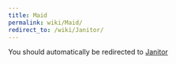 ```yaml
---
title: Maid
permalink: wiki/Maid/
redirect_to: /wiki/Janitor/
---
```


You should automatically be redirected to [Janitor](/wiki/Janitor/)
